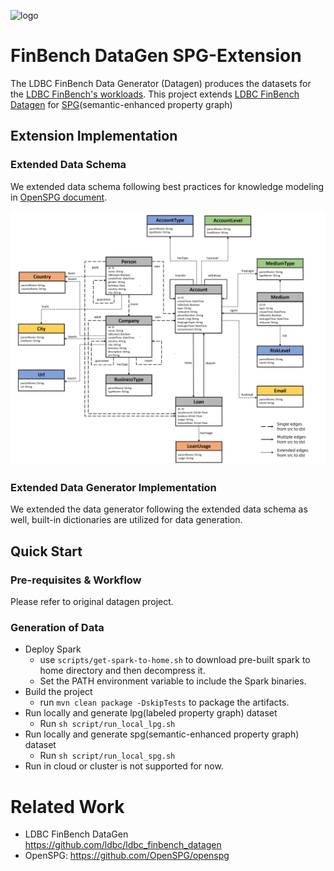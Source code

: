 ![logo](ldbc-logo.png)

# FinBench DataGen SPG-Extension

The LDBC FinBench Data Generator (Datagen) produces the datasets for the [LDBC FinBench's workloads](https://ldbcouncil.org/benchmarks/finbench/). This project extends [LDBC FinBench Datagen](https://github.com/ldbc/ldbc_finbench_datagen) for [SPG](https://github.com/OpenSPG/openspg)(semantic-enhanced property graph)

## Extension Implementation

### Extended Data Schema

We extended data schema following best practices for knowledge modeling in [OpenSPG document](https://openspg.yuque.com/ndx6g9/ns5nw2/gdaiwlgb8e7ms68s).

![Extended Schema](https://raw.githubusercontent.com/jo3yzhu/ldbc_finbench_datagen_spg_extension/main/extended-data-schema.png)

### Extended Data Generator Implementation

We extended the data generator following the extended data schema as well, built-in dictionaries are utilized for data generation.

## Quick Start

### Pre-requisites & Workflow

Please refer to original datagen project.

### Generation of Data

- Deploy Spark
  - use `scripts/get-spark-to-home.sh` to download pre-built spark to home directory and then decompress it.
  - Set the PATH environment variable to include the Spark binaries.
- Build the project
  - run `mvn clean package -DskipTests` to package the artifacts.
- Run locally and generate lpg(labeled property graph) dataset
  - Run `sh script/run_local_lpg.sh`
- Run locally and generate spg(semantic-enhanced property graph) dataset
  - Run `sh script/run_local_spg.sh`
- Run in cloud or cluster is not supported for now.

# Related Work

- LDBC FinBench DataGen https://github.com/ldbc/ldbc_finbench_datagen
- OpenSPG: https://github.com/OpenSPG/openspg

 

